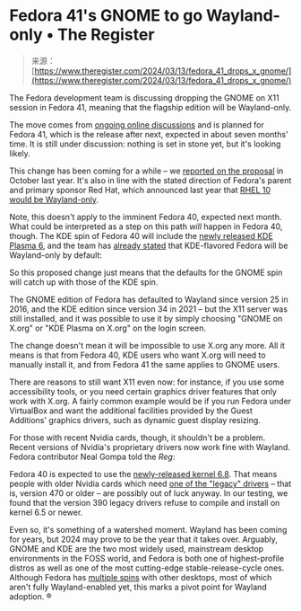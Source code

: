 <!--yml
category: 未分类
date: 2024-05-27 14:55:01
-->

# Fedora 41's GNOME to go Wayland-only • The Register

> 来源：[https://www.theregister.com/2024/03/13/fedora_41_drops_x_gnome/](https://www.theregister.com/2024/03/13/fedora_41_drops_x_gnome/)

The Fedora development team is discussing dropping the GNOME on X11 session in Fedora 41, meaning that the flagship edition will be Wayland-only.

The move comes from [ongoing online discussions](https://pagure.io/fedora-workstation/issue/414#comment-899128) and is planned for Fedora 41, which is the release after next, expected in about seven months' time. It is still under discussion: nothing is set in stone yet, but it's looking likely.

This change has been coming for a while – we [reported on the proposal](https://www.theregister.com/2023/10/13/gnome_proposes_dropping_x11/) in October last year. It's also in line with the stated direction of Fedora's parent and primary sponsor Red Hat, which announced last year that [RHEL 10 would be Wayland-only](https://www.theregister.com/2023/11/29/rhel_10_dropping_x11/).

Note, this doesn't apply to the imminent Fedora 40, expected next month. What could be interpreted as a step on this path *will* happen in Fedora 40, though. The KDE spin of Fedora 40 will include the [newly released KDE Plasma 6](https://www.theregister.com/2024/02/29/kde_plasma_60_released/), and the team has [already stated](https://fedoraproject.org/wiki/Changes/KDE_Plasma_6) that KDE-flavored Fedora will be Wayland-only by default:

So this proposed change just means that the defaults for the GNOME spin will catch up with those of the KDE spin.

The GNOME edition of Fedora has defaulted to Wayland since version 25 in 2016, and the KDE edition since version 34 in 2021 – but the X11 server was still installed, and it was possible to use it by simply choosing "GNOME on X.org" or "KDE Plasma on X.org" on the login screen.

The change doesn't mean it will be impossible to use X.org any more. All it means is that from Fedora 40, KDE users who want X.org will need to manually install it, and from Fedora 41 the same applies to GNOME users.

There are reasons to still want X11 even now: for instance, if you use some accessibility tools, or you need certain graphics driver features that only work with X.org. A fairly common example would be if you run Fedora under VirtualBox and want the additional facilities provided by the Guest Additions' graphics drivers, such as dynamic guest display resizing.

For those with recent Nvidia cards, though, it shouldn't be a problem. Recent versions of Nvidia's proprietary drivers now work fine with Wayland. Fedora contributor Neal Gompa told the *Reg*:

Fedora 40 is expected to use the [newly-released kernel 6.8](https://www.theregister.com/2024/03/11/linux_6_8_arrives/). That means people with older Nvidia cards which need [one of the "legacy" drivers](https://www.nvidia.com/en-us/drivers/unix/legacy-gpu/) – that is, version 470 or older – are possibly out of luck anyway. In our testing, we found that the version 390 legacy drivers refuse to compile and install on kernel 6.5 or newer.

Even so, it's something of a watershed moment. Wayland has been coming for years, but 2024 may prove to be the year that it takes over. Arguably, GNOME and KDE are the two most widely used, mainstream desktop environments in the FOSS world, and Fedora is both one of highest-profile distros as well as one of the most cutting-edge stable-release-cycle ones. Although Fedora has [multiple spins](https://fedoraproject.org/spins/) with other desktops, most of which aren't fully Wayland-enabled yet, this marks a pivot point for Wayland adoption. ®